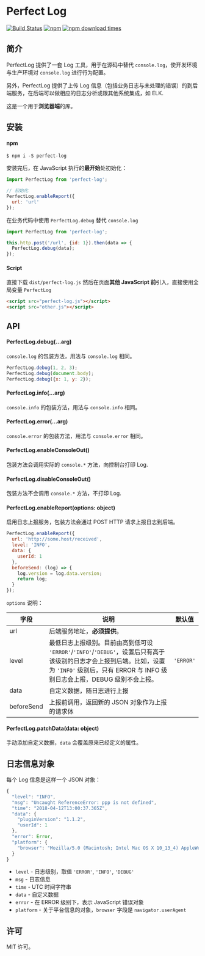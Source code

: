 # Perfect Log

[![Build Status](https://img.shields.io/travis/ryancui-/perfect-log/master.svg?style=flat-square)](https://travis-ci.org/ryancui-/perfect-log.svg?branch=master)
[![npm](https://img.shields.io/npm/v/perfect-log.svg?colorB=brightgreen&style=flat-square)](https://www.npmjs.com/package/perfect-log)
[![npm download times](https://img.shields.io/npm/dm/perfect-log.svg)](https://www.npmjs.com/package/perfect-log)

## 简介

PerfectLog 提供了一套 Log 工具，用于在源码中替代 `console.log`，使开发环境与生产环境对 `console.log` 进行行为配置。

另外，PerfectLog 提供了上传 Log 信息（包括业务日志与未处理的错误）的到后端服务，在后端可以做相应的日志分析或跟其他系统集成，如 ELK.

这是一个用于**浏览器端**的库。

## 安装

#### npm

```shell
$ npm i -S perfect-log
```

安装完后，在 JavaScript 执行的**最开始**处初始化：

```javascript
import PerfectLog from 'perfect-log';

// 初始化
PerfectLog.enableReport({
  url: 'url'
});
```

在业务代码中使用 `PerfectLog.debug` 替代 `console.log`

```javascript
import PerfectLog from 'perfect-log';

this.http.post('/url', {id: 1}).then(data => {
  PerfectLog.debug(data); 
});
```

#### Script

直接下载 `dist/perfect-log.js` 然后在页面**其他 JavaScript 前**引入，直接使用全局变量 `PerfectLog`

```html
<script src="perfect-log.js"></script>
<script src="other.js"></script>
```

## API

#### PerfectLog.debug(...arg)

`console.log` 的包装方法，用法与 `console.log` 相同。

```javascript
PerfectLog.debug(1, 2, 3);
PerfectLog.debug(document.body);
PerfectLog.debug({x: 1, y: 2});
```

#### PerfectLog.info(...arg)

`console.info` 的包装方法，用法与 `console.info` 相同。

#### PerfectLog.error(...arg)

`console.error` 的包装方法，用法与 `console.error` 相同。

#### PerfectLog.enableConsoleOut()

包装方法会调用实际的 `console.*` 方法，向控制台打印 Log.

#### PerfectLog.disableConsoleOut()

包装方法不会调用 `console.*` 方法，不打印 Log.

#### PerfectLog.enableReport(options: object)

启用日志上报服务，包装方法会通过 POST HTTP 请求上报日志到后端。

```javascript
PerfectLog.enableReport({
  url: 'http://some.host/received',
  level: 'INFO',
  data: {
    userId: 1
  },
  beforeSend: (log) => {
    log.version = log.data.version;
   	return log;     
  }
});
```

`options` 说明：

| 字段       | 说明                                                         | 默认值    |
| ---------- | ------------------------------------------------------------ | --------- |
| url        | 后端服务地址，**必须提供**。                                 |           |
| level      | 最低日志上报级别。目前由高到低可设 `'ERROR'`/`'INFO'`/`'DEBUG'`，设置后只有高于该级别的日志才会上报到后端。比如，设置为 `'INFO'` 级别后，只有 ERROR 与 INFO 级别日志会上报，DEBUG 级别不会上报。 | `'ERROR'` |
| data       | 自定义数据，随日志进行上报                                   |           |
| beforeSend | 上报前调用，返回新的 JSON 对象作为上报的请求体               |           |

#### PerfectLog.patchData(data: object)

手动添加自定义数据，`data` 会覆盖原来已经定义的属性。

## 日志信息对象

每个 Log 信息是这样一个 JSON 对象：

```javascript
{
  "level": "INFO",
  "msg": "Uncaught ReferenceError: ppp is not defined",
  "time": "2018-04-12T13:00:37.365Z",
  "data": {
    "pluginVersion": "1.1.2",
    "userId": 1
  },
  "error": Error,
  "platform": {
    "browser": "Mozilla/5.0 (Macintosh; Intel Mac OS X 10_13_4) AppleWebKit/537.36 (KHTML, like Gecko) Chrome/65.0.3325.181 Safari/537.36"
  }
}
```

- `level` - 日志级别，取值 `'ERROR'`, `'INFO'`, `'DEBUG'`
- `msg` - 日志信息
- `time` - UTC 时间字符串
- `data` - 自定义数据
- `error` - 在 ERROR 级别下，表示 JavaScript 错误对象 
- `platform` - 关于平台信息的对象，`browser` 字段是 `navigator.userAgent`

## 许可

MIT 许可。